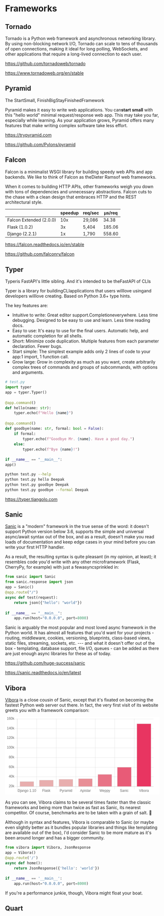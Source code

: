 # Frameworks

## Tornado

Tornado is a Python web framework and asynchronous networking library. By using non-blocking network I/O, Tornado can scale to tens of thousands of open connections, making it ideal for long polling, WebSockets, and other applications that require a long-lived connection to each user.

<https://github.com/tornadoweb/tornado>

<https://www.tornadoweb.org/en/stable>

## Pyramid

The StartSmall, FinishBigStayFinishedFramework

Pyramid makes it easy to write web applications. You can**start small** with this "hello world" minimal request/response web app. This may take you far, especially while learning. As your application grows, Pyramid offers many features that make writing complex software take less effort.

<https://trypyramid.com>

<https://github.com/Pylons/pyramid>

## Falcon

Falcon is a minimalist WSGI library for building speedy web APIs and app backends. We like to think of Falcon as theDieter Ramsof web frameworks.

When it comes to building HTTP APIs, other frameworks weigh you down with tons of dependencies and unnecessary abstractions. Falcon cuts to the chase with a clean design that embraces HTTP and the REST architectural style.

|                        | **speedup** | **req/sec** | **μs/req** |
|-------------------------|-------------|-------------|------------|
| Falcon Extended (2.0.0) | 10x         | 29,086      | 34.38      |
| Flask (1.0.2)           | 3x          | 5,404       | 185.06     |
| Django (2.2.1)          | 1x          | 1,790       | 558.60     |

<https://falcon.readthedocs.io/en/stable>

<https://github.com/falconry/falcon>

## Typer

Typeris FastAPI's little sibling. And it's intended to be theFastAPI of CLIs

Typer is a library for buildingCLIapplications that users willlove usingand developers willlove creating. Based on Python 3.6+ type hints.

The key features are:

- Intuitive to write: Great editor support.Completioneverywhere. Less time debugging. Designed to be easy to use and learn. Less time reading docs.
- Easy to use: It's easy to use for the final users. Automatic help, and automatic completion for all shells.
- Short: Minimize code duplication. Multiple features from each parameter declaration. Fewer bugs.
- Start simple: The simplest example adds only 2 lines of code to your app:1 import, 1 function call.
- Grow large: Grow in complexity as much as you want, create arbitrarily complex trees of commands and groups of subcommands, with options and arguments.

```python
# test.py
import typer
app = typer.Typer()

@app.command()
def hello(name: str):
    typer.echo(f"Hello {name}")

@app.command()
def goodbye(name: str, formal: bool = False):
    if formal:
        typer.echo(f"Goodbye Mr. {name}. Have a good day.")
    else:
        typer.echo(f"Bye {name}!")

if __name__ == "__main__":
app()
```

```bash
python test.py --help
python test.py hello Deepak
python test.py goodbye Deepak
python test.py goodbye --formal Deepak
```

<https://typer.tiangolo.com>

## Sanic

[Sanic](https://sanicframework.org/) is a "modern" framework in the true sense of the word: it doesn't support Python version below 3.6, supports the simple and universal async/await syntax out of the box, and as a result, doesn't make you read loads of documentation and keep edge cases in your mind before you can write your first HTTP handler.

As a result, the resulting syntax is quite pleasant (in my opinion, at least); it resembles code you'd write with any other microframework (Flask, CherryPy, for example) with just a fewasyncsprinkled in:

```python
from sanic import Sanic
from sanic.response import json
app = Sanic()
@app.route("/")
async def test(request):
    return json({"hello": "world"})

if __name__ == "__main__":
    app.run(host="0.0.0.0", port=8000)
```

Sanic is arguably the most popular and most loved async framework in the Python world. It has almost all features that you'd want for your projects - routing, middleware, cookies, versioning, blueprints, class-based views, static files, streaming, sockets, etc. --- and what it doesn't offer out of the box - templating, database support, file I/O, queues - can be added as there are just enough async libraries for these as of today.

<https://github.com/huge-success/sanic>

<https://sanic.readthedocs.io/en/latest>

## Vibora

[Vibora](https://vibora.io/) is a close cousin of Sanic, except that it's fixated on becoming the fastest Python web server out there. In fact, the very first visit of its website greets you with a framework comparison:

![vibora-perf](media/Frameworks-image1.png)

As you can see, Vibora claims to be several times faster than the classic frameworks and being more than twice as fast as Sanic, its nearest competitor. Of course, benchmarks are to be taken with a grain of salt. 🙂

Although in syntax and features, Vibora is comparable to Sanic (or maybe even slightly better as it bundles popular libraries and things like templating are available out of the box), I'd consider Sanic to be more mature as it's been around longer and has a bigger community.

```python
from vibora import Vibora, JsonResponse
app = Vibora()
@app.route('/')
async def home():
    return JsonResponse({'hello': 'world'})

if __name__ == '__main__':
    app.run(host="0.0.0.0", port=8000)
```

If you're a performance junkie, though, Vibora might float your boat.

## Quart
